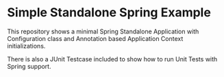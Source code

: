 # Simple Standalone Spring Example
This repository shows a minimal Spring Standalone Application with Configuration class and Annotation based Application Context initializations. 

There is also a JUnit Testcase included to show how to run Unit Tests with Spring support.